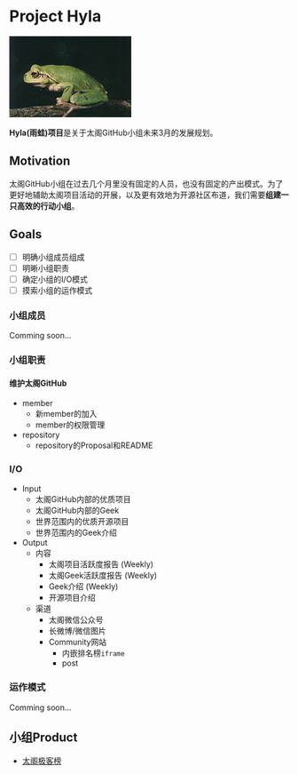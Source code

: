 # Project Hyla
![](./hyla.jpg)

**Hyla(雨蛙)项目**是关于太阁GitHub小组未来3月的发展规划。

## Motivation
太阁GitHub小组在过去几个月里没有固定的人员，也没有固定的产出模式。为了更好地辅助太阁项目活动的开展，以及更有效地为开源社区布道，我们需要**组建一只高效的行动小组**。

## Goals
- [ ] 明确小组成员组成
- [ ] 明晰小组职责
- [ ] 确定小组的I/O模式
- [ ] 摸索小组的运作模式

### 小组成员
Comming soon...

### 小组职责
#### 维护太阁GitHub
- member
  - 新member的加入
  - member的权限管理
- repository
  - repository的Proposal和README

### I/O
- Input
  - 太阁GitHub内部的优质项目
  - 太阁GitHub内部的Geek
  - 世界范围内的优质开源项目
  - 世界范围内的Geek介绍
- Output
  - 内容
    - 太阁项目活跃度报告 (Weekly)
    - 太阁Geek活跃度报告 (Weekly)
    - Geek介绍 (Weekly)
    - 开源项目介绍
  - 渠道
    - 太阁微信公众号
    - 长微博/微信图片
    - Community网站
      - 内嵌排名榜`iframe`
      - post

### 运作模式
Comming soon...

## 小组Product
- [太阁极客榜](https://bittiger-ranking.firebaseapp.com/)
